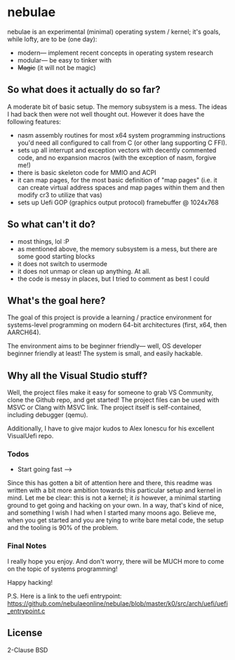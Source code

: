 # nebulae

nebulae is an experimental (minimal) operating system / kernel; it's goals, while lofty, are to be (one day):

  - modern&mdash; implement recent concepts in operating system research
  - modular&mdash; be easy to tinker with
  - ~~Magic~~ (it will not be magic)

## So what does it actually do so far?

A moderate bit of basic setup.  The memory subsystem is a mess.  The ideas I had back then were not well thought out.  However it does have the following features:

  - nasm assembly routines for most x64 system programming instructions you'd need all configured to call from C (or other lang supporting C FFI).
  - sets up all interrupt and exception vectors with decently commented code, and no expansion macros (with the exception of nasm, forgive me!)
  - there is basic skeleton code for MMIO and ACPI
  - it can map pages, for the most basic definition of "map pages" (i.e. it can create virtual address spaces and map pages within them and then modify cr3 to utilize that vas)
  - sets up Uefi GOP (graphics output protocol) framebuffer @ 1024x768
  
## So what can't it do?

  - most things, lol :P
  - as mentioned above, the memory subsystem is a mess, but there are some good starting blocks
  - it does not switch to usermode
  - it does not unmap or clean up anything.  At all.
  - the code is messy in places, but I tried to comment as best I could

## What's the goal here?

The goal of this project is provide a learning / practice environment for systems-level programming on modern 64-bit architectures (first, x64, then AARCH64).

The environment aims to be beginner friendly&mdash; well, OS developer beginner friendly at least! The system is small, and easily hackable.

## Why all the Visual Studio stuff?

Well, the project files make it easy for someone to grab VS Community, clone the Github repo, and get started!  The project files can be used with MSVC or Clang with MSVC link.  The project itself is self-contained, including debugger (qemu).

Additionally, I have to give major kudos to Alex Ionescu for his excellent VisualUefi repo. 
 
### Todos

 - Start going fast -->
 
Since this has gotten a bit of attention here and there, this readme was written with a bit more ambition towards this particular setup and kernel in mind.  Let me be clear: this is not a kernel;  it *is* however, a minimal starting ground to get going and hacking on your own.  In a way, that's kind of nice, and something I wish I had when I started many moons ago. Believe me, when you get started and you are tying to write bare metal code, the setup and the tooling is 90% of the problem.

### Final Notes

I really hope you enjoy.  And don't worry, there will be MUCH more to come on the topic of systems programming!
 
Happy hacking!

P.S. Here is a link to the uefi entrypoint: https://github.com/nebulaeonline/nebulae/blob/master/k0/src/arch/uefi/uefi_entrypoint.c

License
----

2-Clause BSD
